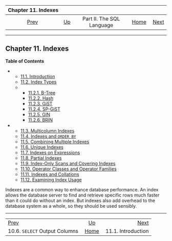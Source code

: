 <!--?xml version="1.0" encoding="UTF-8" standalone="no"?-->

|                     Chapter 11. Indexes                     |                                            |                           |                                                       |                                                  |
| :---------------------------------------------------------: | :----------------------------------------- | :-----------------------: | ----------------------------------------------------: | -----------------------------------------------: |
| [Prev](typeconv-select.html "10.6. SELECT Output Columns")  | [Up](sql.html "Part II. The SQL Language") | Part II. The SQL Language | [Home](index.html "PostgreSQL 17devel Documentation") |  [Next](indexes-intro.html "11.1. Introduction") |

***

## Chapter 11. Indexes

**Table of Contents**

*   *   [11.1. Introduction](indexes-intro.html)
    *   [11.2. Index Types](indexes-types.html)

    <!---->

    *   *   [11.2.1. B-Tree](indexes-types.html#INDEXES-TYPES-BTREE)
        *   [11.2.2. Hash](indexes-types.html#INDEXES-TYPES-HASH)
        *   [11.2.3. GiST](indexes-types.html#INDEXES-TYPE-GIST)
        *   [11.2.4. SP-GiST](indexes-types.html#INDEXES-TYPE-SPGIST)
        *   [11.2.5. GIN](indexes-types.html#INDEXES-TYPES-GIN)
        *   [11.2.6. BRIN](indexes-types.html#INDEXES-TYPES-BRIN)

*   *   [11.3. Multicolumn Indexes](indexes-multicolumn.html)
    *   [11.4. Indexes and `ORDER BY`](indexes-ordering.html)
    *   [11.5. Combining Multiple Indexes](indexes-bitmap-scans.html)
    *   [11.6. Unique Indexes](indexes-unique.html)
    *   [11.7. Indexes on Expressions](indexes-expressional.html)
    *   [11.8. Partial Indexes](indexes-partial.html)
    *   [11.9. Index-Only Scans and Covering Indexes](indexes-index-only-scans.html)
    *   [11.10. Operator Classes and Operator Families](indexes-opclass.html)
    *   [11.11. Indexes and Collations](indexes-collations.html)
    *   [11.12. Examining Index Usage](indexes-examine.html)

[]()

Indexes are a common way to enhance database performance. An index allows the database server to find and retrieve specific rows much faster than it could do without an index. But indexes also add overhead to the database system as a whole, so they should be used sensibly.

***

|                                                             |                                                       |                                                  |
| :---------------------------------------------------------- | :---------------------------------------------------: | -----------------------------------------------: |
| [Prev](typeconv-select.html "10.6. SELECT Output Columns")  |       [Up](sql.html "Part II. The SQL Language")      |  [Next](indexes-intro.html "11.1. Introduction") |
| 10.6. `SELECT` Output Columns                               | [Home](index.html "PostgreSQL 17devel Documentation") |                               11.1. Introduction |
